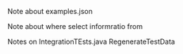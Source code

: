 Note about examples.json

Note about where select informratio from

Notes on IntegrationTEsts.java
RegenerateTestData
